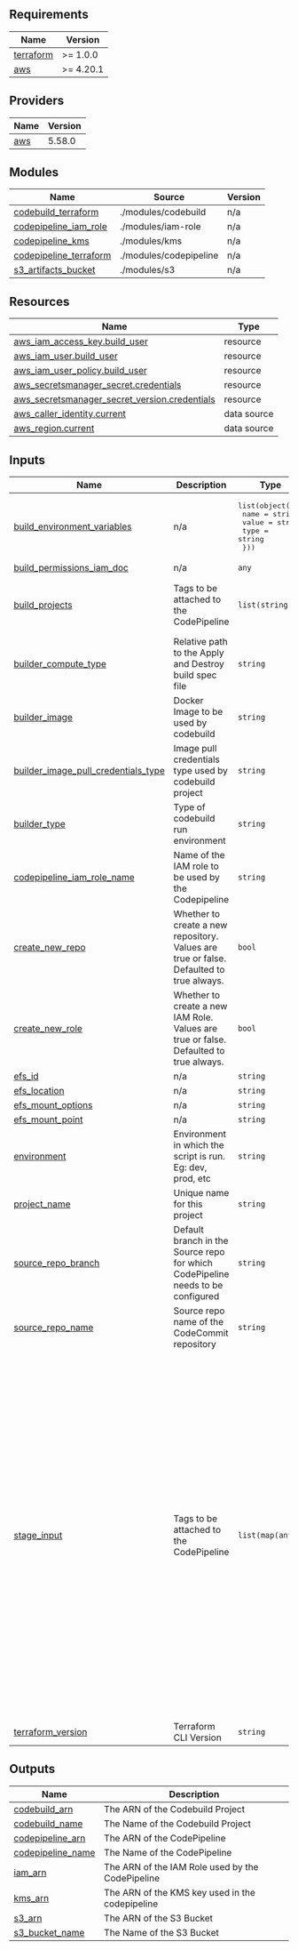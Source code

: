 <!-- BEGIN_TF_DOCS -->
## Requirements

| Name | Version |
|------|---------|
| <a name="requirement_terraform"></a> [terraform](#requirement\_terraform) | >= 1.0.0 |
| <a name="requirement_aws"></a> [aws](#requirement\_aws) | >= 4.20.1 |

## Providers

| Name | Version |
|------|---------|
| <a name="provider_aws"></a> [aws](#provider\_aws) | 5.58.0 |

## Modules

| Name | Source | Version |
|------|--------|---------|
| <a name="module_codebuild_terraform"></a> [codebuild\_terraform](#module\_codebuild\_terraform) | ./modules/codebuild | n/a |
| <a name="module_codepipeline_iam_role"></a> [codepipeline\_iam\_role](#module\_codepipeline\_iam\_role) | ./modules/iam-role | n/a |
| <a name="module_codepipeline_kms"></a> [codepipeline\_kms](#module\_codepipeline\_kms) | ./modules/kms | n/a |
| <a name="module_codepipeline_terraform"></a> [codepipeline\_terraform](#module\_codepipeline\_terraform) | ./modules/codepipeline | n/a |
| <a name="module_s3_artifacts_bucket"></a> [s3\_artifacts\_bucket](#module\_s3\_artifacts\_bucket) | ./modules/s3 | n/a |

## Resources

| Name | Type |
|------|------|
| [aws_iam_access_key.build_user](https://registry.terraform.io/providers/hashicorp/aws/latest/docs/resources/iam_access_key) | resource |
| [aws_iam_user.build_user](https://registry.terraform.io/providers/hashicorp/aws/latest/docs/resources/iam_user) | resource |
| [aws_iam_user_policy.build_user](https://registry.terraform.io/providers/hashicorp/aws/latest/docs/resources/iam_user_policy) | resource |
| [aws_secretsmanager_secret.credentials](https://registry.terraform.io/providers/hashicorp/aws/latest/docs/resources/secretsmanager_secret) | resource |
| [aws_secretsmanager_secret_version.credentials](https://registry.terraform.io/providers/hashicorp/aws/latest/docs/resources/secretsmanager_secret_version) | resource |
| [aws_caller_identity.current](https://registry.terraform.io/providers/hashicorp/aws/latest/docs/data-sources/caller_identity) | data source |
| [aws_region.current](https://registry.terraform.io/providers/hashicorp/aws/latest/docs/data-sources/region) | data source |

## Inputs

| Name | Description | Type | Default | Required |
|------|-------------|------|---------|:--------:|
| <a name="input_build_environment_variables"></a> [build\_environment\_variables](#input\_build\_environment\_variables) | n/a | <pre>list(object({<br>    name  = string<br>    value = string<br>    type  = string<br>  }))</pre> | `[]` | no |
| <a name="input_build_permissions_iam_doc"></a> [build\_permissions\_iam\_doc](#input\_build\_permissions\_iam\_doc) | n/a | `any` | n/a | yes |
| <a name="input_build_projects"></a> [build\_projects](#input\_build\_projects) | Tags to be attached to the CodePipeline | `list(string)` | <pre>[<br>  "validate",<br>  "plan",<br>  "apply"<br>]</pre> | no |
| <a name="input_builder_compute_type"></a> [builder\_compute\_type](#input\_builder\_compute\_type) | Relative path to the Apply and Destroy build spec file | `string` | `"BUILD_GENERAL1_SMALL"` | no |
| <a name="input_builder_image"></a> [builder\_image](#input\_builder\_image) | Docker Image to be used by codebuild | `string` | `"aws/codebuild/amazonlinux2-x86_64-standard:3.0"` | no |
| <a name="input_builder_image_pull_credentials_type"></a> [builder\_image\_pull\_credentials\_type](#input\_builder\_image\_pull\_credentials\_type) | Image pull credentials type used by codebuild project | `string` | `"CODEBUILD"` | no |
| <a name="input_builder_type"></a> [builder\_type](#input\_builder\_type) | Type of codebuild run environment | `string` | `"LINUX_CONTAINER"` | no |
| <a name="input_codepipeline_iam_role_name"></a> [codepipeline\_iam\_role\_name](#input\_codepipeline\_iam\_role\_name) | Name of the IAM role to be used by the Codepipeline | `string` | `"codepipeline-role"` | no |
| <a name="input_create_new_repo"></a> [create\_new\_repo](#input\_create\_new\_repo) | Whether to create a new repository. Values are true or false. Defaulted to true always. | `bool` | `true` | no |
| <a name="input_create_new_role"></a> [create\_new\_role](#input\_create\_new\_role) | Whether to create a new IAM Role. Values are true or false. Defaulted to true always. | `bool` | `true` | no |
| <a name="input_efs_id"></a> [efs\_id](#input\_efs\_id) | n/a | `string` | n/a | yes |
| <a name="input_efs_location"></a> [efs\_location](#input\_efs\_location) | n/a | `string` | n/a | yes |
| <a name="input_efs_mount_options"></a> [efs\_mount\_options](#input\_efs\_mount\_options) | n/a | `string` | n/a | yes |
| <a name="input_efs_mount_point"></a> [efs\_mount\_point](#input\_efs\_mount\_point) | n/a | `string` | n/a | yes |
| <a name="input_environment"></a> [environment](#input\_environment) | Environment in which the script is run. Eg: dev, prod, etc | `string` | n/a | yes |
| <a name="input_project_name"></a> [project\_name](#input\_project\_name) | Unique name for this project | `string` | n/a | yes |
| <a name="input_source_repo_branch"></a> [source\_repo\_branch](#input\_source\_repo\_branch) | Default branch in the Source repo for which CodePipeline needs to be configured | `string` | n/a | yes |
| <a name="input_source_repo_name"></a> [source\_repo\_name](#input\_source\_repo\_name) | Source repo name of the CodeCommit repository | `string` | n/a | yes |
| <a name="input_stage_input"></a> [stage\_input](#input\_stage\_input) | Tags to be attached to the CodePipeline | `list(map(any))` | <pre>[<br>  {<br>    "category": "Test",<br>    "input_artifacts": "SourceOutput",<br>    "name": "validate",<br>    "output_artifacts": "ValidateOutput",<br>    "owner": "AWS",<br>    "provider": "CodeBuild"<br>  },<br>  {<br>    "category": "Test",<br>    "input_artifacts": "ValidateOutput",<br>    "name": "plan",<br>    "output_artifacts": "PlanOutput",<br>    "owner": "AWS",<br>    "provider": "CodeBuild"<br>  },<br>  {<br>    "category": "Approval",<br>    "name": "approval",<br>    "owner": "AWS",<br>    "provider": "Manual"<br>  },<br>  {<br>    "category": "Build",<br>    "input_artifacts": "PlanOutput",<br>    "name": "apply",<br>    "output_artifacts": "ApplyOutput",<br>    "owner": "AWS",<br>    "provider": "CodeBuild"<br>  }<br>]</pre> | no |
| <a name="input_terraform_version"></a> [terraform\_version](#input\_terraform\_version) | Terraform CLI Version | `string` | `"1.7.5"` | no |

## Outputs

| Name | Description |
|------|-------------|
| <a name="output_codebuild_arn"></a> [codebuild\_arn](#output\_codebuild\_arn) | The ARN of the Codebuild Project |
| <a name="output_codebuild_name"></a> [codebuild\_name](#output\_codebuild\_name) | The Name of the Codebuild Project |
| <a name="output_codepipeline_arn"></a> [codepipeline\_arn](#output\_codepipeline\_arn) | The ARN of the CodePipeline |
| <a name="output_codepipeline_name"></a> [codepipeline\_name](#output\_codepipeline\_name) | The Name of the CodePipeline |
| <a name="output_iam_arn"></a> [iam\_arn](#output\_iam\_arn) | The ARN of the IAM Role used by the CodePipeline |
| <a name="output_kms_arn"></a> [kms\_arn](#output\_kms\_arn) | The ARN of the KMS key used in the codepipeline |
| <a name="output_s3_arn"></a> [s3\_arn](#output\_s3\_arn) | The ARN of the S3 Bucket |
| <a name="output_s3_bucket_name"></a> [s3\_bucket\_name](#output\_s3\_bucket\_name) | The Name of the S3 Bucket |
<!-- END_TF_DOCS -->